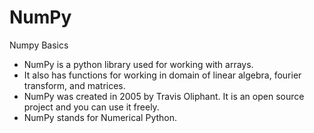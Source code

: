 # NumPy
<p> Numpy Basics </p>
<ul>
  <li>NumPy is a python library used for working with arrays.</li>
  <li>It also has functions for working in domain of linear algebra, fourier transform, and matrices.</li>
  <li>NumPy was created in 2005 by Travis Oliphant. It is an open source project and you can use it freely.</li>
  <li>NumPy stands for Numerical Python.</li>
</ul>
